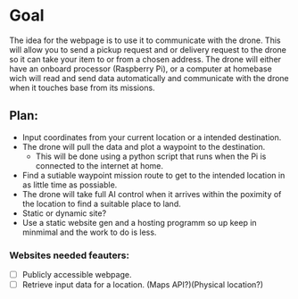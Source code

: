 # Goal

The idea for the webpage is to use it to communicate with the drone. This will allow you to send a pickup request and or delivery 
request to the drone so it can take your item to or from a chosen address. The drone will either have an onboard processor (Raspberry Pi),
or a computer at homebase wich will read and send data automatically and communicate with the drone when it touches base from 
its missions.

## Plan:

- Input coordinates from your current location or a intended destination.
- The drone will pull the data and plot a waypoint to the destination.
	- This will be done using a python script that runs when the Pi is connected to the internet at home.
- Find a sutiable waypoint mission route to get to the intended location in as little time as possiable.
- The drone will take full AI control when it arrives within the poximity of the location to find a suitable place to land.
- Static or dynamic site?
- Use a static website gen and a hosting programm so up keep in minmimal and the work to do is less.

### Websites needed feauters:

- [ ] Publicly accessible webpage.
- [ ] Retrieve input data for a location. (Maps API?)(Physical location?)
